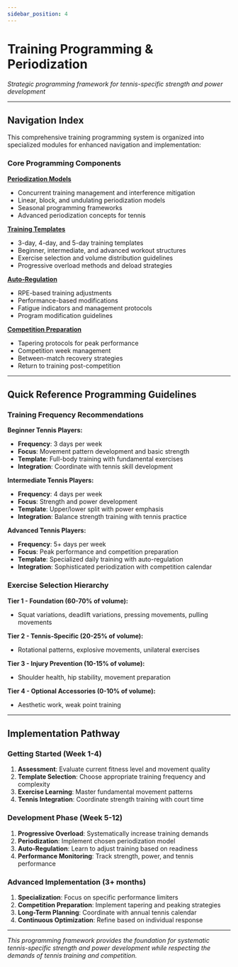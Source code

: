 ```yaml
---
sidebar_position: 4
---
```


# Training Programming & Periodization

_Strategic programming framework for tennis-specific strength and power development_

---

## Navigation Index

This comprehensive training programming system is organized into specialized modules for enhanced navigation and implementation:

### Core Programming Components

**[Periodization Models](./periodization-models)**

- Concurrent training management and interference mitigation
- Linear, block, and undulating periodization models
- Seasonal programming frameworks
- Advanced periodization concepts for tennis

**[Training Templates](./training-templates)**

- 3-day, 4-day, and 5-day training templates
- Beginner, intermediate, and advanced workout structures
- Exercise selection and volume distribution guidelines
- Progressive overload methods and deload strategies

**[Auto-Regulation](./auto-regulation)**

- RPE-based training adjustments
- Performance-based modifications
- Fatigue indicators and management protocols
- Program modification guidelines

**[Competition Preparation](./competition-preparation)**

- Tapering protocols for peak performance
- Competition week management
- Between-match recovery strategies
- Return to training post-competition

---

## Quick Reference Programming Guidelines

### Training Frequency Recommendations

**Beginner Tennis Players:**

- **Frequency**: 3 days per week
- **Focus**: Movement pattern development and basic strength
- **Template**: Full-body training with fundamental exercises
- **Integration**: Coordinate with tennis skill development

**Intermediate Tennis Players:**

- **Frequency**: 4 days per week
- **Focus**: Strength and power development
- **Template**: Upper/lower split with power emphasis
- **Integration**: Balance strength training with tennis practice

**Advanced Tennis Players:**

- **Frequency**: 5+ days per week
- **Focus**: Peak performance and competition preparation
- **Template**: Specialized daily training with auto-regulation
- **Integration**: Sophisticated periodization with competition calendar

### Exercise Selection Hierarchy

**Tier 1 - Foundation (60-70% of volume):**

- Squat variations, deadlift variations, pressing movements, pulling movements

**Tier 2 - Tennis-Specific (20-25% of volume):**

- Rotational patterns, explosive movements, unilateral exercises

**Tier 3 - Injury Prevention (10-15% of volume):**

- Shoulder health, hip stability, movement preparation

**Tier 4 - Optional Accessories (0-10% of volume):**

- Aesthetic work, weak point training

---

## Implementation Pathway

### Getting Started (Week 1-4)

1. **Assessment**: Evaluate current fitness level and movement quality
2. **Template Selection**: Choose appropriate training frequency and complexity
3. **Exercise Learning**: Master fundamental movement patterns
4. **Tennis Integration**: Coordinate strength training with court time

### Development Phase (Week 5-12)

1. **Progressive Overload**: Systematically increase training demands
2. **Periodization**: Implement chosen periodization model
3. **Auto-Regulation**: Learn to adjust training based on readiness
4. **Performance Monitoring**: Track strength, power, and tennis performance

### Advanced Implementation (3+ months)

1. **Specialization**: Focus on specific performance limiters
2. **Competition Preparation**: Implement tapering and peaking strategies
3. **Long-Term Planning**: Coordinate with annual tennis calendar
4. **Continuous Optimization**: Refine based on individual response

---

_This programming framework provides the foundation for systematic tennis-specific strength and power development while respecting the demands of tennis training and competition._
